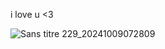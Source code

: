 i love u <3

![Sans titre 229_20241009072809](https://github.com/user-attachments/assets/ab75af01-27e7-4b45-a6d5-bb01a2971f42)






<!--
**dustystarx/dustystarx** is a ✨ _special_ ✨ repository because its `README.md` (this file) appears on your GitHub profile.

Here are some ideas to get you started:

- 🔭 I’m currently working on ...
- 🌱 I’m currently learning ...
- 👯 I’m looking to collaborate on ...
- 🤔 I’m looking for help with ...
- 💬 Ask me about ...
- 📫 How to reach me: ...
- 😄 Pronouns: ...
- ⚡ Fun fact: ...
-->
